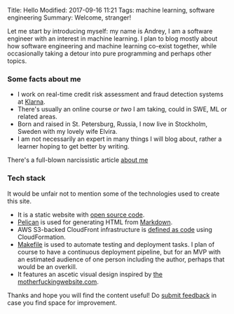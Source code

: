 Title: Hello
Modified: 2017-09-16 11:21
Tags: machine learning, software engineering
Summary: Welcome, stranger!

Let me start by introducing myself: my name is Andrey, I am a software engineer with an interest in machine learning.
I plan to blog mostly about how software engineering and machine learning co-exist together, while occasionally taking
a detour into pure programming and perhaps other topics.

### Some facts about me

* I work on real-time credit risk assessment and fraud detection systems at [Klarna](https://www.klarna.com/).
* There's usually an online course *or two* I am taking, could in SWE, ML or related areas.
* Born and raised in St. Petersburg, Russia, I now live in Stockholm, Sweden with my lovely wife Elvira.
* I am not necessarily an expert in many things I will blog about, rather a learner hoping to get better by writing.

There's a full-blown narcissistic article [about me]({filename}/pages/about.html)

### Tech stack

It would be unfair not to mention some of the technologies used to create this site.

* It is a static website with [open source code](https://github.com/melentye/andrey-melentyev.com/).
* [Pelican](http://getpelican.com/) is used for generating HTML from [Markdown](https://github.com/adam-p/markdown-here/wiki/Markdown-Cheatsheet).
* AWS S3-backed CloudFront infrastructure is
  [defined as code](https://github.com/melentye/andrey-melentyev.com/tree/master/cloudformation/) using CloudFormation.
* [Makefile](https://www.gnu.org/software/make/manual/make.html) is used to automate testing and deployment tasks.
  I plan of course to have a continuous deployment pipeline, but for an MVP with an estimated audience of one person
  including the author, perhaps that would be an overkill.
* It features an ascetic visual design inspired by [the motherfuckingwebsite.com](http://motherfuckingwebsite.com/).

Thanks and hope you will find the content useful!
Do [submit feedback](https://github.com/melentye/andrey-melentyev.com/issues/) in case you find space for improvement.
